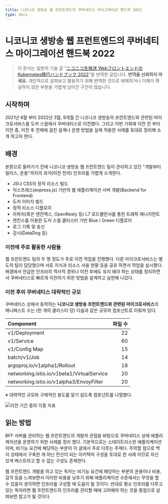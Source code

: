 ```yaml
---
title: 니코니코 생방송 웹 프런트엔드의 쿠버네티스 마이그레이션 핸드북 2022
type: docs
---
```


# 니코니코 생방송 웹 프런트엔드의 쿠버네티스 마이그레이션 핸드북 2022

> 이 문서는 일본어 기술 글 "[ニコニコ生放送 WebフロントエンドのKubernetes移行ハンドブック 2022](https://dwango.github.io/nicolive-kubernetes-migration-handbook-2022/)"을 번역한 글입니다. **번역을 신뢰하지 마세요.** 개인적으로 살펴보고 활용하기 위해 번역한 것으로 애매하거나 이해가 확실하지 않은 부분을 가볍게 넘어간 구간이 많습니다.

## 시작하며

2021년 6월 부터 2022년 3월, 9개월 간 니코니코 생방송의 프런트엔드와 관련된 마이크로서비스를 도커 스웜에서 쿠버네티스로 이전했다. 그리고 이번 기회에 이전 전 부터 이전 중, 이전 후 전체에 걸친 설계나 운영 방법을 실제 적용한 사례를 토대로 정리해 소개 하고자 한다.

## 배경

본론으로 들어가기 전에 니코니코 생방송 웹 프런트엔드 팀이 관리하고 있던 "개발부터 릴리스, 운용"까지의 과거(이전 전의) 인프라를 가볍게 소개한다.

- JS나 CSS의 정적 리소스 빌드
- 익스프레스(express.js) 기반의 웹 애플리케이션 서버 개발(Backend for Frontend)
- 도커 이미지 빌드
- 정적 리소스 디플로이
- 아파치(혹은 엔진엑스, OpenResty 등) L7 로드밸런서를 통한 트래픽 매니지먼트
- 젠킨스를 이용한 도커 스웜 클러스터 기반 Blue / Green 디플로이
- 로그 기록 및 송신
- 감시(DataDog 등)

### 이전에 주로 활동한 사람들

웹 프런트엔드 팀의 두 명 정도가 주로 이전 작업을 진행했다. 다른 마이크로서비스는 별도의 팀이 담당했으며 서로 지식과 리소스 사용 현황 등을 공유 하면서 작업을 실시했다. 배경에서 언급한 인프라의 역사적 경위나 이전 후에도 유지 돼야 하는 상태를 정리하면서 쿠버네티스로 빠르게 이전하기 위한 방법을 설계하고 실현해 나갔다.

### 이전 후의 쿠버네티스 대략적인 규모

쿠버네티스 상에서 동작하는 **니코니코 생방송 프런트엔드와 관련된 마이크로서비스**의 매니페스트 수는 (한 개의 클러스터 당) 다음과 같은 규모의 컴포넌트로 이뤄져 있다.

| Component                                  |  파일 수 |
| :----------------------------------------- |------:|
| v1/Deployment                              |    22 |
| v1/Service                                 |    60 |
| v1/Config Map                              |    15 |
| batch/v1/Job                               |    14 |
| argoproj.io/v1alpha1/Rollout               |    18 |
| networking.istio.io/v1beta1/VirtualService |    20 |
| networking.istio.io/v1alpha3/EnvoyFilter   |    20 |

※ 대략적인 규모와 구체적인 용도를 알기 쉽도록 컴포넌트를 나열했다.

![이전 기간 중의 각종 지표](./all-view.png)

## 읽는 방법

BFF 서버를 관리하는 웹 프런트엔드의 개발자 관점을 바탕으로 쿠버네티스 상에 애플리케이션을 운영하기 위한 사례를 정리 했다. 기본적으로는 스테이트리스한 애플리케이션이며, 비기능 요건에 해당하는 부분이 이 글에서 주로 다루는 주제다. 주의할 점으로 백지 상태에서 구축한 게 아닌 전신이 되는 아키텍처 구성을 토대로 한 사례 이므로 자신 있게 베스트라고 할 수 없는 구성도 존재한다.

웹 프런트엔드 개발을 하고 있는 독자는 비기능 요건에 해당하는 부분의 운용이나 비용, 감각 등을 느껴보면서 이러한 비용을 낮추기 위해 애플리케이션 수준에서는 무엇을 할 수 있을지 생각하면 인프라를 구성할 때 도움이 될 것이다. 반대로 평소 인프라를 다루고 있는 독자라면 웹 프런트엔드의 인프라를 관리할 때에 고려해야 하는 것을 중점으로 살펴보면 참고가 될 것이다.


